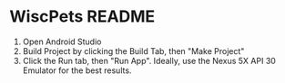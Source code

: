 # WiscPets README

1. Open Android Studio
2. Build Project by clicking the Build Tab, then "Make Project"
3. Click the Run tab, then "Run App". Ideally, use the Nexus 5X API 30 Emulator for the best results. 
